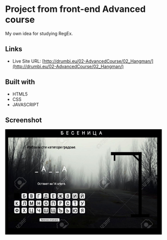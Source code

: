 # Project from front-end Advanced course

My own idea for studying RegEx.

## Links

- Live Site URL: [http://drumbi.eu/02-AdvancedCourse/02_Hangman/](http://drumbi.eu/02-AdvancedCourse/02_Hangman/)  

## Built with

- HTML5
- CSS 
- JAVASCRIPT 

## Screenshot

![](./screenShot/hangman.jpg)







